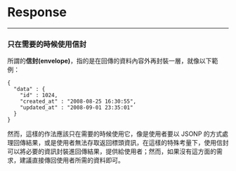 # Response

---

### 只在需要的時候使用信封

所謂的**信封\(envelope\)**，指的是在回傳的資料內容外再封裝一層，就像以下範例：

```
{
  "data" : {
    "id" : 1024,
    "created_at" : "2008-08-25 16:30:55",
    "updated_at" : "2008-09-01 23:35:01"
  }
}
```

然而，這樣的作法應該只在需要的時候使用它，像是使用者要以 JSONP 的方式處理回傳結果，或是使用者無法存取返回標頭資訊，在這樣的特殊考量下，使用信封可以將必要的資訊封裝進回傳結果，提供給使用者；然而，如果沒有這方面的需求，建議直接傳回使用者所需的資料即可。

